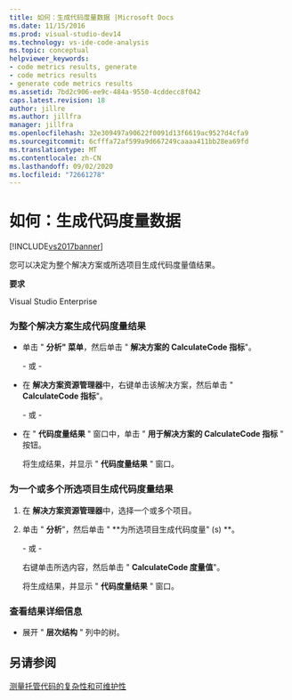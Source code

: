 ```yaml
---
title: 如何：生成代码度量数据 |Microsoft Docs
ms.date: 11/15/2016
ms.prod: visual-studio-dev14
ms.technology: vs-ide-code-analysis
ms.topic: conceptual
helpviewer_keywords:
- code metrics results, generate
- code metrics results
- generate code metrics results
ms.assetid: 7bd2c906-ee9c-484a-9550-4cddecc8f042
caps.latest.revision: 18
author: jillre
ms.author: jillfra
manager: jillfra
ms.openlocfilehash: 32e309497a90622f0091d13f6619ac9527d4cfa9
ms.sourcegitcommit: 6cfffa72af599a9d667249caaaa411bb28ea69fd
ms.translationtype: MT
ms.contentlocale: zh-CN
ms.lasthandoff: 09/02/2020
ms.locfileid: "72661278"
---
```

# <a name="how-to-generate-code-metrics-data"></a>如何：生成代码度量数据
[!INCLUDE[vs2017banner](../includes/vs2017banner.md)]

您可以决定为整个解决方案或所选项目生成代码度量值结果。

 **要求**

 Visual Studio Enterprise

### <a name="to-generate-code-metrics-results-for-an-entire-solution"></a>为整个解决方案生成代码度量结果

- 单击 " **分析" 菜单**，然后单击 " **解决方案的 CalculateCode 指标**"。

     \- 或 -

- 在 **解决方案资源管理器**中，右键单击该解决方案，然后单击 " **CalculateCode 指标**"。

     \- 或 -

- 在 " **代码度量结果** " 窗口中，单击 " **用于解决方案的 CalculateCode 指标** " 按钮。

     将生成结果，并显示 " **代码度量结果** " 窗口。

### <a name="to-generate-code-metrics-results-for-one-or-more-selected-projects"></a>为一个或多个所选项目生成代码度量结果

1. 在 **解决方案资源管理器**中，选择一个或多个项目。

2. 单击 " **分析**"，然后单击 " **为所选项目生成代码度量" (s) **。

    \- 或 -

    右键单击所选内容，然后单击 " **CalculateCode 度量值**"。

   将生成结果，并显示 " **代码度量结果** " 窗口。

### <a name="to-view-the-results-details"></a>查看结果详细信息

- 展开 " **层次结构** " 列中的树。

## <a name="see-also"></a>另请参阅
 [测量托管代码的复杂性和可维护性](../code-quality/measuring-complexity-and-maintainability-of-managed-code.md)
